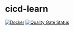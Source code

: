 # cicd-learn
[![Docker](https://github.com/yangqi-nt/cicd-learn/actions/workflows/docker-publish.yml/badge.svg)](https://github.com/yangqi-nt/cicd-learn/actions/workflows/docker-publish.yml)
[![Quality Gate Status](https://sonarcloud.io/api/project_badges/measure?project=yangqi-nt_cicd-learn&metric=alert_status)](https://sonarcloud.io/summary/new_code?id=yangqi-nt_cicd-learn)